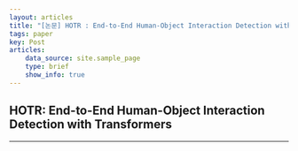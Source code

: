 ```yaml
---
layout: articles
title: "[논문] HOTR : End-to-End Human-Object Interaction Detection with Transformers"
tags: paper
key: Post
articles:
    data_source: site.sample_page
    type: brief
    show_info: true
---
```





## HOTR: End-to-End Human-Object Interaction Detection with Transformers

- - - -

